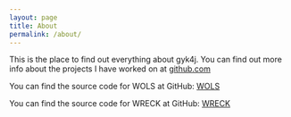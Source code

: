 ```yaml
---
layout: page
title: About
permalink: /about/
---
```


This is the place to find out everything about gyk4j. You can find out more 
info about the projects I have worked on at 
[github.com](https://github.com/gyk4j)

You can find the source code for WOLS at GitHub:
[WOLS](https://github.com/gyk4j/wols)

You can find the source code for WRECK at GitHub:
[WRECK](https://github.com/gyk4j/wreck)

